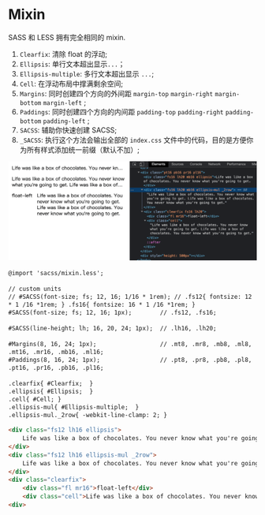 
# Mixin

SASS 和 LESS 拥有完全相同的 mixin.

1. `Clearfix`: 清除 float 的浮动;
2. `Ellipsis`: 单行文本超出显示`...`；
3. `Ellipsis-multiple`: 多行文本超出显示 `...`;
4. `Cell`: 在浮动布局中撑满剩余空间;
5. `Margins`: 同时创建四个方向的外间距 `margin-top` `margin-right` `margin-bottom` `margin-left` ;
6. `Paddings`: 同时创建四个方向的内间距 `padding-top` `padding-right` `padding-bottom` `padding-left` ;
7. `SACSS`: 辅助你快速创建 SACSS;
8. `_SACSS`: 执行这个方法会输出全部的 `index.css` 文件中的代码，目的是方便你为所有样式添加统一前缀（默认不加）;

![img](/img/demo.png)

``` less
@import 'sacss/mixin.less';

// custom units
// #SACSS(font-size; fs; 12, 16; 1/16 * 1rem); // .fs12{ fontsize: 12 * 1 /16 *1rem; } .fs16{ fontsize: 16 * 1 /16 *1rem; }
#SACSS(font-size; fs; 12, 16; 1px);        // .fs12, .fs16;

#SACSS(line-height; lh; 16, 20, 24; 1px);  // .lh16, .lh20;

#Margins(8, 16, 24; 1px);                  // .mt8, .mr8, .mb8, .ml8, .mt16, .mr16, .mb16, .ml16;
#Paddings(8, 16, 24; 1px);                 // .pt8, .pr8, .pb8, .pl8, .pt16, .pr16, .pb16, .pl16;

.clearfix{ #Clearfix;  }
.ellipsis{ #Ellipsis;  }
.cell{ #Cell; }
.ellipsis-mul{ #Ellipsis-multiple;  }
.ellipsis-mul._2row{ -webkit-line-clamp: 2; }
```

``` html
<div class="fs12 lh16 ellipsis">
    Life was like a box of chocolates. You never know what you're going to get.
</div>
<div class="fs12 lh16 ellipsis-mul _2row">
    Life was like a box of chocolates. You never know what you're going to get.
</div>
<div class="clearfix">
    <div class="fl mr16">float-left</div>
    <div class="cell">Life was like a box of chocolates. You never know what you're going to get.</div>
<div>
```
